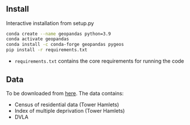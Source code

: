 #

## Install
Interactive installation from setup.py

```bash
conda create --name geopandas python=3.9
conda activate geopandas
conda install -c conda-forge geopandas pygeos
pip install -r requirements.txt
```

- `requirements.txt` contains the core requirements for running the code

## Data
To be downloaded from [here](https://drive.google.com/drive/folders/1BTIqc7Fn1zs0DJpDMQirHtHadCogMqRM?usp=sharing).
The data contains:
- Census of residential data (Tower Hamlets)
- Index of multiple deprivation (Tower Hamlets)
- DVLA